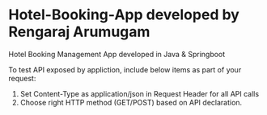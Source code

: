 # Hotel-Booking-App developed by Rengaraj Arumugam
Hotel Booking Management App developed in Java &amp; Springboot 

To test API exposed by appliction, include below items as part of your request:
1. Set Content-Type as application/json in Request Header for all API calls
2. Choose right HTTP method (GET/POST) based on API declaration. 
